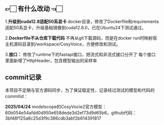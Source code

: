 ## 👉🏻 有什么改动 👈🏻

1.**升级到cuda12.8适配50系显卡** 
docker目录，修改了Dockerfile和requirements适配50系显卡，升级基础镜像到cuda12.8.0，已在Ubuntu24下测试通过。

2.**Dockerfile不从仓库下载代码**
不再从git下载源码，而是在docker run时映射宿主机源码目录到/workspace/CosyVoice，方便修改和测试。

3.**接口：** 
修改了runtime下的fastapi接口，把流式和非流式接口分开了
每个接口里面新增了HttpHeader，包含模型输出的采样率

## commit记录
本项目不定期与官方源码同步，为了保证稳定性，记录经过测试的模型和代码的commitid：

**2025/04/24**  modelscope的CosyVocie2官方模型：60b054e54afdd0d950e658dede3d2ef73d9d65b6，github代码：3bf48f125a8c25d3f9c386cdb3abf2b614391817
